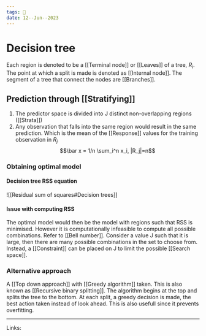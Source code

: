 ```yaml
---
tags: 🌱
date: 12--Jun--2023
---
```


# Decision tree

Each region is denoted to be a [[Terminal node]] or [[Leaves]] of a tree, $R_i$. The point at which a split is made is denoted as [[Internal node]].  The segment of a tree that connect the nodes are [[Branches]].
## Prediction through [[Stratifying]]
1. The predictor space is divided into J distinct non-overlapping regions ([[Strata]])
2. Any observation that falls into the same region would result in the same prediction. Which is the mean of the [[Response]] values for the training observation in $R_j$
$$\bar x = 1/n \sum_i^n x_i, |R_j|=n$$
### Obtaining optimal model
#### Decision tree RSS equation
![[Residual sum of squares#Decision trees]]
#### Issue with computing RSS
The optimal model would then be the model with regions such that RSS is minimised. However it is computationally infeasible to compute all possible combinations. Refer to [[Bell number]].
Consider a value J such that it is large, then there are many possible combinations in the set to choose from. Instead, a [[Constraint]] can be placed on J to limit the possible [[Search space]].
### Alternative approach
A [[Top down approach]] with [[Greedy algorithm]] taken. This is also known as [[Recursive binary splitting]]. The algorithm begins at the top and splits the tree to the bottom. At each split, a greedy decision is made, the best action taken instead of look ahead.
This is also usefull since it prevents overfitting.

---
Links: 